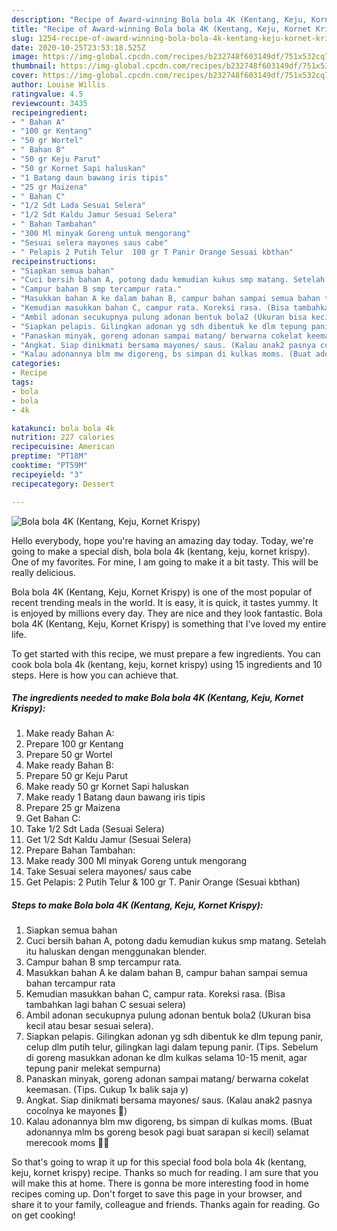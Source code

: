 ```yaml
---
description: "Recipe of Award-winning Bola bola 4K (Kentang, Keju, Kornet Krispy)"
title: "Recipe of Award-winning Bola bola 4K (Kentang, Keju, Kornet Krispy)"
slug: 1254-recipe-of-award-winning-bola-bola-4k-kentang-keju-kornet-krispy
date: 2020-10-25T23:53:18.525Z
image: https://img-global.cpcdn.com/recipes/b232748f603149df/751x532cq70/bola-bola-4k-kentang-keju-kornet-krispy-foto-resep-utama.jpg
thumbnail: https://img-global.cpcdn.com/recipes/b232748f603149df/751x532cq70/bola-bola-4k-kentang-keju-kornet-krispy-foto-resep-utama.jpg
cover: https://img-global.cpcdn.com/recipes/b232748f603149df/751x532cq70/bola-bola-4k-kentang-keju-kornet-krispy-foto-resep-utama.jpg
author: Louise Willis
ratingvalue: 4.5
reviewcount: 3435
recipeingredient:
- " Bahan A"
- "100 gr Kentang"
- "50 gr Wortel"
- " Bahan B"
- "50 gr Keju Parut"
- "50 gr Kornet Sapi haluskan"
- "1 Batang daun bawang iris tipis"
- "25 gr Maizena"
- " Bahan C"
- "1/2 Sdt Lada Sesuai Selera"
- "1/2 Sdt Kaldu Jamur Sesuai Selera"
- " Bahan Tambahan"
- "300 Ml minyak Goreng untuk mengorang"
- "Sesuai selera mayones saus cabe"
- " Pelapis 2 Putih Telur  100 gr T Panir Orange Sesuai kbthan"
recipeinstructions:
- "Siapkan semua bahan"
- "Cuci bersih bahan A, potong dadu kemudian kukus smp matang. Setelah itu haluskan dengan menggunakan blender."
- "Campur bahan B smp tercampur rata."
- "Masukkan bahan A ke dalam bahan B, campur bahan sampai semua bahan tercampur rata"
- "Kemudian masukkan bahan C, campur rata. Koreksi rasa. (Bisa tambahkan lagi bahan C sesuai selera)"
- "Ambil adonan secukupnya pulung adonan bentuk bola2 (Ukuran bisa kecil atau besar sesuai selera)."
- "Siapkan pelapis. Gilingkan adonan yg sdh dibentuk ke dlm tepung panir, celup dlm putih telur, gilingkan lagi dalam tepung panir. (Tips. Sebelum di goreng masukkan adonan ke dlm kulkas selama 10-15 menit, agar tepung panir melekat sempurna)"
- "Panaskan minyak, goreng adonan sampai matang/ berwarna cokelat keemasan. (Tips. Cukup 1x balik saja y)"
- "Angkat. Siap dinikmati bersama mayones/ saus. (Kalau anak2 pasnya cocolnya ke mayones 🙂)"
- "Kalau adonannya blm mw digoreng, bs simpan di kulkas moms. (Buat adonannya mlm bs goreng besok pagi buat sarapan si kecil) selamat merecook moms 🙏😇"
categories:
- Recipe
tags:
- bola
- bola
- 4k

katakunci: bola bola 4k 
nutrition: 227 calories
recipecuisine: American
preptime: "PT18M"
cooktime: "PT59M"
recipeyield: "3"
recipecategory: Dessert

---
```



![Bola bola 4K (Kentang, Keju, Kornet Krispy)](https://img-global.cpcdn.com/recipes/b232748f603149df/751x532cq70/bola-bola-4k-kentang-keju-kornet-krispy-foto-resep-utama.jpg)

Hello everybody, hope you're having an amazing day today. Today, we're going to make a special dish, bola bola 4k (kentang, keju, kornet krispy). One of my favorites. For mine, I am going to make it a bit tasty. This will be really delicious.



Bola bola 4K (Kentang, Keju, Kornet Krispy) is one of the most popular of recent trending meals in the world. It is easy, it is quick, it tastes yummy. It is enjoyed by millions every day. They are nice and they look fantastic. Bola bola 4K (Kentang, Keju, Kornet Krispy) is something that I've loved my entire life.


To get started with this recipe, we must prepare a few ingredients. You can cook bola bola 4k (kentang, keju, kornet krispy) using 15 ingredients and 10 steps. Here is how you can achieve that.

<!--inarticleads1-->

##### The ingredients needed to make Bola bola 4K (Kentang, Keju, Kornet Krispy):

1. Make ready  Bahan A:
1. Prepare 100 gr Kentang
1. Prepare 50 gr Wortel
1. Make ready  Bahan B:
1. Prepare 50 gr Keju Parut
1. Make ready 50 gr Kornet Sapi haluskan
1. Make ready 1 Batang daun bawang iris tipis
1. Prepare 25 gr Maizena
1. Get  Bahan C:
1. Take 1/2 Sdt Lada (Sesuai Selera)
1. Get 1/2 Sdt Kaldu Jamur (Sesuai Selera)
1. Prepare  Bahan Tambahan:
1. Make ready 300 Ml minyak Goreng untuk mengorang
1. Take Sesuai selera mayones/ saus cabe
1. Get  Pelapis: 2 Putih Telur &amp; 100 gr T. Panir Orange (Sesuai kbthan)




<!--inarticleads2-->

##### Steps to make Bola bola 4K (Kentang, Keju, Kornet Krispy):

1. Siapkan semua bahan
1. Cuci bersih bahan A, potong dadu kemudian kukus smp matang. Setelah itu haluskan dengan menggunakan blender.
1. Campur bahan B smp tercampur rata.
1. Masukkan bahan A ke dalam bahan B, campur bahan sampai semua bahan tercampur rata
1. Kemudian masukkan bahan C, campur rata. Koreksi rasa. (Bisa tambahkan lagi bahan C sesuai selera)
1. Ambil adonan secukupnya pulung adonan bentuk bola2 (Ukuran bisa kecil atau besar sesuai selera).
1. Siapkan pelapis. Gilingkan adonan yg sdh dibentuk ke dlm tepung panir, celup dlm putih telur, gilingkan lagi dalam tepung panir. (Tips. Sebelum di goreng masukkan adonan ke dlm kulkas selama 10-15 menit, agar tepung panir melekat sempurna)
1. Panaskan minyak, goreng adonan sampai matang/ berwarna cokelat keemasan. (Tips. Cukup 1x balik saja y)
1. Angkat. Siap dinikmati bersama mayones/ saus. (Kalau anak2 pasnya cocolnya ke mayones 🙂)
1. Kalau adonannya blm mw digoreng, bs simpan di kulkas moms. (Buat adonannya mlm bs goreng besok pagi buat sarapan si kecil) selamat merecook moms 🙏😇




So that's going to wrap it up for this special food bola bola 4k (kentang, keju, kornet krispy) recipe. Thanks so much for reading. I am sure that you will make this at home. There is gonna be more interesting food in home recipes coming up. Don't forget to save this page in your browser, and share it to your family, colleague and friends. Thanks again for reading. Go on get cooking!
